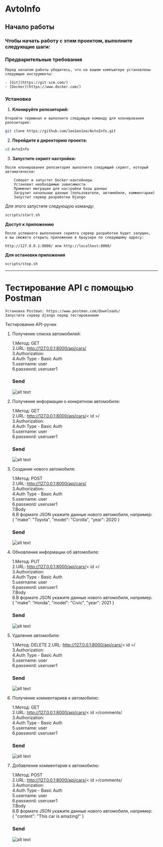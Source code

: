 
# AvtoInfo

## Начало работы

### Чтобы начать работу с этим проектом, выполните следующие шаги:

### Предварительные требования
```
Перед началом работы убедитесь, что на вашем компьютере установлены следующие инструменты:

- [Git](https://git-scm.com/)
- [Docker](https://www.docker.com/)
```


### Установка

1. **Клонируйте репозиторий:**
```
Откройте терминал и выполните следующую команду для клонирования репозитория:
```
```bash
git clone https://github.com/1eo1eo1eo/AvtoInfo.git
```

2. **Перейдите в директорию проекта:**
```bash
cd AvtoInfo
```


3. **Запустите скрипт настройки:**
```
После клонирования репозитория выполните следующий скрипт, который автоматически:

    Соберет и запустит Docker-контейнеры
    Установит необходимые зависимости
    Применит миграции для настройки базы данных
    Загрузит начальные данные (пользователи, автомобили, комментарии)
    Запустит сервер разработки Django

```
Для этого запустите следующую команду:
```bash
scripts/start.sh
```


**Доступ к приложению**
```
После успешного выполнения скрипта сервер разработки будет запущен,
и вы сможете открыть приложение в браузере по следующему адресу:

http://127.0.0.1:8000/ или http://localhost:8000/
```

**Для остановки приложения**
```bash
scripts/stop.sh
```

---

# Тестирование API с помощью Postman

    Установка Postman: https://www.postman.com/downloads/
    Запустите сервер django перед тестированием


Тестирование API-ручек
1. Получение списка автомобилей:

    1.Метод: GET    
    2.URL: http://127.0.0.1:8000/api/cars/          
    3.Authorization:    
    4.Auth Type - Basic Auth    
    5.username: user    
    6.password: useruser1    
    ### Send

    ![alt text](README_images/image.png)
    

2. Получение информации о конкретном автомобиле:

    1.Метод: GET    
    2.URL: http://127.0.0.1:8000/api/cars/< id >/   
    3.Authorization:    
    4.Auth Type - Basic Auth    
    5.username: user    
    6.password: useruser1   
    ### Send

    ![alt text](README_images/image-1.png)

3. Создание нового автомобиля:

    1.Метод: POST   
    2.URL: http://127.0.0.1:8000/api/cars/  
    3.Authorization:    
    4.Auth Type - Basic Auth    
    5.username: user    
    6.password: useruser1   
    7.Body      
    8.В формате JSON укажите данные нового автомобиля, например:    
    {
      "make": "Toyota",
      "model": "Corolla",
      "year": 2020 
    }   
    ### Send

    ![alt text](README_images/image-2.png)

4. Обновление информации об автомобиле:

    1.Метод: PUT    
    2.URL: http://127.0.0.1:8000/api/cars/< id >/   
    3.Authorization:    
    4.Auth Type - Basic Auth    
    5.username: user    
    6.password: useruser1   
    7.Body       
    8.В формате JSON укажите данные нового автомобиля, например:    
    {
      "make": "Honda",
      "model": "Civic",
      "year": 2021
    }   
    ### Send

    ![alt text](README_images/image-3.png)

5. Удаление автомобиля:

    1.Метод: DELETE 
    2.URL: http://127.0.0.1:8000/api/cars/< id >/   
    3.Authorization:    
    4.Auth Type - Basic Auth    
    5.username: user    
    6.password: useruser1   
    ### Send

    ![alt text](README_images/image-4.png)

6. Получение комментариев к автомобилю:

    1.Метод: GET    
    2.URL: http://127.0.0.1:8000/api/cars/< id >/comments/  
    3.Authorization:    
    4.Auth Type - Basic Auth    
    5.username: user    
    6.password: useruser1   
    ### Send

    ![alt text](README_images/image-5.png)

7. Добавление комментария к автомобилю:

    1.Метод: POST   
    2.URL: http://127.0.0.1:8000/api/cars/< id >/comments/  
    3.Authorization:    
    4.Auth Type - Basic Auth    
    5.username: user    
    6.password: useruser1  
    7.Body    
    8.В формате JSON укажите данные нового автомобиля, например:   
    {
    "content": "This car is amazing!"
    }   
    ### Send

    ![alt text](README_images/image-6.png)
